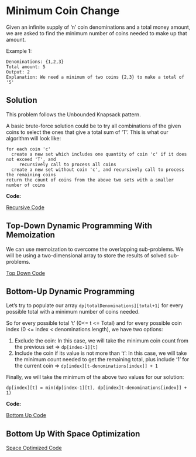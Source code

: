 # Minimum Coin Change

Given an infinite supply of ‘n’ coin denominations and a total money amount, we are asked to find the minimum number of coins needed to make up that amount.

Example 1:

```text
Denominations: {1,2,3}
Total amount: 5
Output: 2
Explanation: We need a minimum of two coins {2,3} to make a total of '5'
```

## Solution

This problem follows the Unbounded Knapsack pattern.

A basic brute-force solution could be to try all combinations of the given coins to select the ones that give a total sum of ‘T’. This is what our algorithm will look like:

```text
for each coin 'c'
  create a new set which includes one quantity of coin 'c' if it does not exceed 'T', and
     recursively call to process all coins
  create a new set without coin 'c', and recursively call to process the remaining coins
return the count of coins from the above two sets with a smaller number of coins
```

**Code:**

[Recursive Code](https://github.com/vedantb/DP-Interviews/tree/746642c4896349114c442abf9ed439d6490a8193/Minimum-Coin-Change/min-coin-change-recursive.js)

## Top-Down Dynamic Programming With Memoization

We can use memoization to overcome the overlapping sub-problems. We will be using a two-dimensional array to store the results of solved sub-problems.

[Top Down Code](https://github.com/vedantb/DP-Interviews/tree/746642c4896349114c442abf9ed439d6490a8193/Minimum-Coin-Change/min-coin-change-top-down.js)

## Bottom-Up Dynamic Programming

Let’s try to populate our array `dp[totalDenominations][total+1]` for every possible total with a minimum number of coins needed.

So for every possible total ‘t’ \(0&lt;= t &lt;= Total\) and for every possible coin index \(0 &lt;= index &lt; denominations.length\), we have two options:

1. Exclude the coin: In this case, we will take the minimum coin count from the previous set =&gt; `dp[index-1][t]`
2. Include the coin if its value is not more than ‘t’: In this case, we will take the minimum count needed to get the remaining total, plus include ‘1’ for the current coin =&gt; `dp[index][t-denominations[index]] + 1`

Finally, we will take the minimum of the above two values for our solution:

`dp[index][t] = min(dp[index-1][t], dp[index]t-denominations[index]] + 1)`

**Code:**

[Bottom Up Code](https://github.com/vedantb/DP-Interviews/tree/746642c4896349114c442abf9ed439d6490a8193/Minimum-Coin-Change/min-coin-change-bottom-up.js)

## Bottom Up With Space Optimization

[Space Optimized Code](https://github.com/vedantb/DP-Interviews/tree/746642c4896349114c442abf9ed439d6490a8193/Minimum-Coin-Change/min-coin-change-optimized.js)

